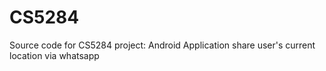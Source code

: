 # CS5284
Source code for CS5284 project: Android Application  share user's current location via whatsapp
